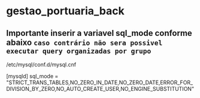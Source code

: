 # gestao_portuaria_back


## Importante inserir a variavel sql_mode conforme abaixo `caso contrário não sera possivel executar query organizadas por grupo`
/etc/mysql/conf.d/mysql.cnf 

[mysqld]
sql_mode = "STRICT_TRANS_TABLES,NO_ZERO_IN_DATE,NO_ZERO_DATE,ERROR_FOR_DIVISION_BY_ZERO,NO_AUTO_CREATE_USER,NO_ENGINE_SUBSTITUTION"



